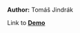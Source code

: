 **Author:** Tomáš Jindrák

Link to **[Demo](https://pslib-cz.github.io/2021l4web-svg-animation-jindraktomas/)**
